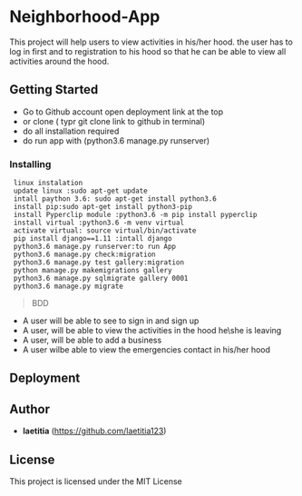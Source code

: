  # Neighborhood-App

This project will help users to view activities in his/her hood.
the user has to log in first and to registration to his hood so that he can be able to view all activities  around the hood.
 
## Getting Started
* Go to Github account open deployment link at the top 
* or clone ( typr git clone link to github  in terminal)
* do all installation required
* do run app with (python3.6 manage.py runserver)

### Installing

     linux instalation 
     update linux :sudo apt-get update
     intall paython 3.6: sudo apt-get install python3.6
     install pip:sudo apt-get install python3-pip 
     install Pyperclip module :python3.6 -m pip install pyperclip
     install virtual :python3.6 -m venv virtual
     activate virtual: source virtual/bin/activate
     pip install django==1.11 :intall django
     python3.6 manage.py runserver:to run App 
     python3.6 manage.py check:migration
     python3.6 manage.py test gallery:migration
     python manage.py makemigrations gallery
     python3.6 manage.py sqlmigrate gallery 0001
     python3.6 manage.py migrate 


>BDD

  * A user will be able to see to sign in and sign up
  * A user, will be able  to view the activities in the hood he\she is        leaving
  * A user,  will be able to add a business
  * A user wilbe able to view the emergencies contact in his/her hood

## Deployment





## Author

* **laetitia** (https://github.com/laetitia123)


## License

This project is licensed under the MIT License 